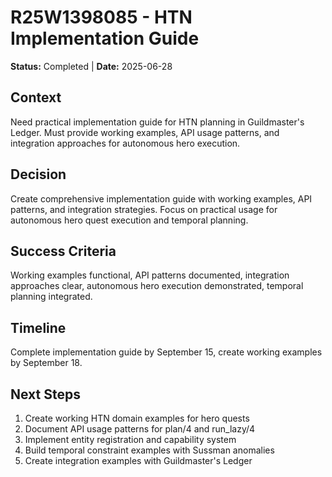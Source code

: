 # **R25W1398085 - HTN Implementation Guide**

**Status:** Completed | **Date:** 2025-06-28

## **Context**
Need practical implementation guide for HTN planning in Guildmaster's Ledger. Must provide working examples, API usage patterns, and integration approaches for autonomous hero execution.

## **Decision**
Create comprehensive implementation guide with working examples, API patterns, and integration strategies. Focus on practical usage for autonomous hero quest execution and temporal planning.

## **Success Criteria**
Working examples functional, API patterns documented, integration approaches clear, autonomous hero execution demonstrated, temporal planning integrated.

## **Timeline**
Complete implementation guide by September 15, create working examples by September 18.

## **Next Steps**
1. Create working HTN domain examples for hero quests
2. Document API usage patterns for plan/4 and run_lazy/4
3. Implement entity registration and capability system
4. Build temporal constraint examples with Sussman anomalies
5. Create integration examples with Guildmaster's Ledger
